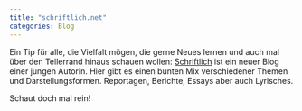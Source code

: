 ```yaml
---
title: "schriftlich.net"
categories: Blog
---
```


Ein Tip für alle, die Vielfalt mögen, die gerne Neues lernen und auch mal über den Tellerrand hinaus schauen wollen: 
[Schriftlich](https://www.schriftlich.net) ist ein neuer Blog einer jungen Autorin. Hier gibt es einen bunten Mix verschiedener Themen und Darstellungsformen. 
Reportagen, Berichte, Essays aber auch Lyrisches.

Schaut doch mal rein!
